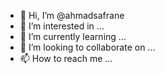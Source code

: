 - 👋 Hi, I’m @ahmadsafrane
- 👀 I’m interested in ...
- 🌱 I’m currently learning ...
- 💞️ I’m looking to collaborate on ...
- 📫 How to reach me ...

<!---
ahmadsafrane/ahmadsafrane is a ✨ special ✨ repository because its `README.md` (this file) appears on your GitHub profile.
You can click the Preview link to take a look at your changes.
--->
